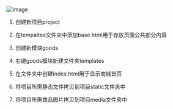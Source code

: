 

![image](https://note.youdao.com/yws/api/personal/file/3E285DC972C1456EB7DD306D0D165504?method=download&shareKey=9fd2b42b55cec46d0020ed545fa40838)




1. 创建新项目project

2. 在tempaltes文件夹中添加base.html用于存放页面公共部分内容

3. 创建新模块goods

4. 右键goods模块新建文件夹templates

5. 在文件夹中创建index.html用于显示商城首页

6. 将项目所需静态文件拷贝到项目static文件夹中

7. 将项目所需商品图片拷贝到项目media文件夹中


 












